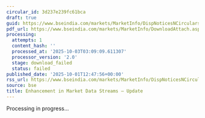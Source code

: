 ```yaml
---
circular_id: 3d237e239fc61bca
draft: true
guid: https://www.bseindia.com/markets/MarketInfo/DispNoticesNCirculars.aspx?Noticeid={23F3E5D2-4F86-401A-A793-DF6B0849C66A}&noticeno=20251001-50&dt=10/01/2025&icount=50&totcount=83&flag=0
pdf_url: https://www.bseindia.com/markets/MarketInfo/DownloadAttach.aspx?id=20251001-50&attachedId=
processing:
  attempts: 1
  content_hash: ''
  processed_at: '2025-10-03T03:09:09.611307'
  processor_version: '2.0'
  stage: download_failed
  status: failed
published_date: '2025-10-01T12:47:56+00:00'
rss_url: https://www.bseindia.com/markets/MarketInfo/DispNoticesNCirculars.aspx?Noticeid={23F3E5D2-4F86-401A-A793-DF6B0849C66A}&noticeno=20251001-50&dt=10/01/2025&icount=50&totcount=83&flag=0
source: bse
title: Enhancement in Market Data Streams – Update
---
```


Processing in progress...